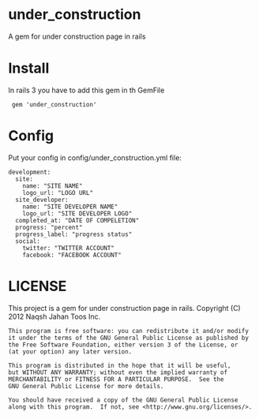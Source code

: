 under_construction
==================

A gem for under construction page in rails

Install
=======

In rails 3 you have to add this gem in th GemFile

     gem 'under_construction'

Config
======

Put your config in config/under_construction.yml file:

    development:
      site:
        name: "SITE NAME"
        logo_url: "LOGO URL"
      site_developer:
        name: "SITE DEVELOPER NAME"
        logo_url: "SITE DEVELOPER LOGO"
      completed_at: "DATE OF COMPELETION"
      progress: "percent"
      progress_label: "progress status"
      social:
        twitter: "TWITTER ACCOUNT"
        facebook: "FACEBOOK ACCOUNT"

LICENSE
=======
This project is a gem for under construction page in rails.
    Copyright (C) 2012  Naqsh Jahan Toos Inc.

    This program is free software: you can redistribute it and/or modify
    it under the terms of the GNU General Public License as published by
    the Free Software Foundation, either version 3 of the License, or
    (at your option) any later version.

    This program is distributed in the hope that it will be useful,
    but WITHOUT ANY WARRANTY; without even the implied warranty of
    MERCHANTABILITY or FITNESS FOR A PARTICULAR PURPOSE.  See the
    GNU General Public License for more details.

    You should have received a copy of the GNU General Public License
    along with this program.  If not, see <http://www.gnu.org/licenses/>.
